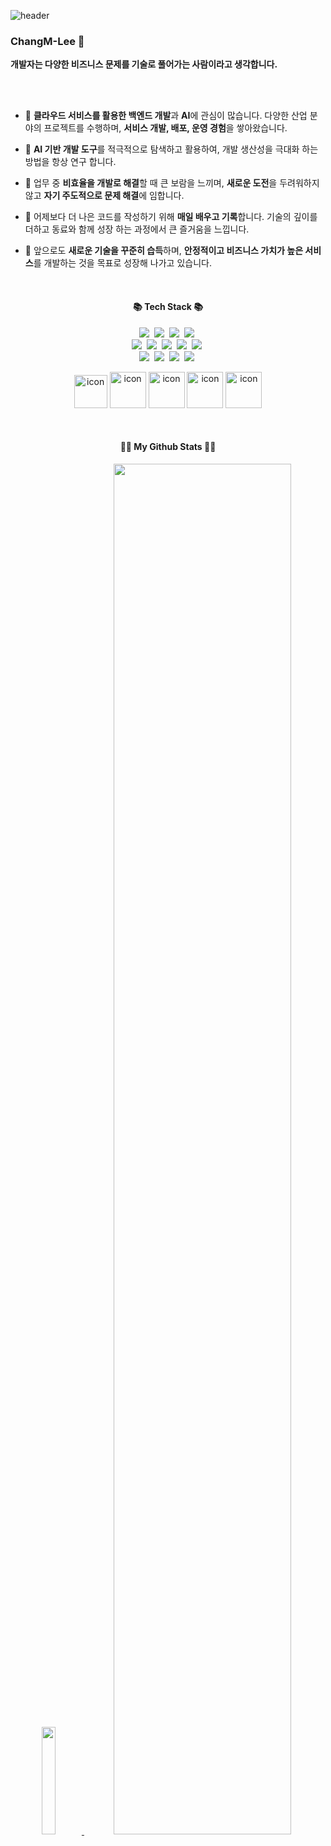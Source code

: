 <!--
**Lee-Chang-Min/Lee-Chang-Min** is a ✨ _special_ ✨ repository because its `README.md` (this file) appears on your GitHub profile.

Here are some ideas to get you started:

- 🔭 I’m currently working on ...
- 🌱 I’m currently learning ...
- 👯 I’m looking to collaborate on ...
- 🤔 I’m looking for help with ...
- 💬 Ask me about ...
- 📫 How to reach me: ...
- 😄 Pronouns: ...
- ⚡ Fun fact: ...
-->

<!-- 
![header](https://capsule-render.vercel.app/api?type=waving&color=black&height=250&section=header&text=Hello%20World😄&desc=Chang%Min's%20%GitHub&descSize=20&descAlign=52.2&fontSize=50&fontColor=ffffff&fontAlignY=45)
-->
![header](https://capsule-render.vercel.app/api?type=waving&color=black&height=180&section=header&text=안녕하세요😄&desc=Chang%Min's%20%GitHub&descSize=20&descAlign=52.2&fontSize=25&fontColor=ffffff&fontAlignY=35)
<!--<p align="center"><img src="https://github.com/Lee-Chang-Min/Lee-Chang-Min/assets/83379890/acc81e61-afd7-4ea6-a238-302e48b01890" /></p> -->
<!--### 개발자는 다양한 비즈니스 문제를 기술로 풀어가는 사람이라고 생각합니다.😀-->
<h3>ChangM-Lee 👋</h3>

**개발자는 다양한 비즈니스 문제를 기술로 풀어가는 사람이라고 생각합니다.**

<br><br>

- 🔭 **클라우드 서비스를 활용한 백엔드 개발**과 **AI**에 관심이 많습니다. 다양한 산업 분야의 프로젝트를 수행하며, **서비스 개발, 배포, 운영 경험**을 쌓아왔습니다.  

- 🌱 **AI 기반 개발 도구**를 적극적으로 탐색하고 활용하여, 개발 생산성을 극대화 하는 방법을 항상 연구 합니다.  

- 📄 업무 중 **비효율을 개발로 해결**할 때 큰 보람을 느끼며, **새로운 도전**을 두려워하지 않고 **자기 주도적으로 문제 해결**에 임합니다.  

- 🤝 어제보다 더 나은 코드를 작성하기 위해 **매일 배우고 기록**합니다. 기술의 깊이를 더하고 동료와 함께 성장 하는 과정에서 큰 즐거움을 느낍니다.

- 🚀 앞으로도 **새로운 기술을 꾸준히 습득**하며, **안정적이고 비즈니스 가치가 높은 서비스**를 개발하는 것을 목표로 성장해 나가고 있습니다.


<!-- #### 📞 Contact 
<div style="display: flex; justify-content: center;">
    <a href="mailto:min971011@gmail.com">
        <img src="https://img.shields.io/badge/Gmail-EA4335?style=for-the-badge&logo=Gmail&logoColor=white"> 
    </a>
</div> -->

<br>

<h4 align="center">📚 Tech Stack 📚</h4>
<p align="center">
  <img src="https://img.shields.io/badge/GoogleCloud-4285F4?logo=googlecloud&logoColor=white">&nbsp 
  <img src="https://img.shields.io/badge/Python-3766AB?logo=Python&logoColor=white"/>&nbsp 
  <img src="https://img.shields.io/badge/JavaScript-ffb13b?logo=javascript&logoColor=white"/>&nbsp 
  <img src="https://img.shields.io/badge/TypeScript-3178C6?logo=typescript&logoColor=white"/>&nbsp 
  <br>
  <img src="https://img.shields.io/badge/NestJS-E0234E?logo=nestjs&logoColor=white"/>&nbsp
  <img src="https://img.shields.io/badge/NodeJs-339933?logo=Node.js&logoColor=white"/>&nbsp
  <img src="https://img.shields.io/badge/FastAPI-009688?logo=fastapi&logoColor=white"/>&nbsp
  <img src="https://img.shields.io/badge/Jest-C21325?logo=jest&logoColor=white"/>&nbsp
  <img src="https://img.shields.io/badge/Express-000000?style=flat-square&logo=Express&logoColor=white"/>&nbsp
  <br>
  <img src="https://img.shields.io/badge/PostgreSQL-4169E1?logo=postgresql&logoColor=white"/>&nbsp 
  <img src="https://img.shields.io/badge/Google BigQuery-669DF6?logo=googlebigquery&logoColor=white"/>&nbsp 
  <img src="https://img.shields.io/badge/Docker-2496ED?logo=Docker&logoColor=white"/>&nbsp 
  <img src="https://img.shields.io/badge/Nginx-009639?logo=nginx&logoColor=white"/>&nbsp 
</p>

<p align="center">
    <img src="https://techstack-generator.vercel.app/python-icon.svg" alt="icon" width="53" height="53" />
    <img src="https://techstack-generator.vercel.app/ts-icon.svg" alt="icon" width="58" height="58" />
    <img src="https://techstack-generator.vercel.app/docker-icon.svg" alt="icon" width="58" height="58" />
    <img src="https://techstack-generator.vercel.app/nginx-icon.svg" alt="icon" width="58" height="58" />
    <img src="https://techstack-generator.vercel.app/github-icon.svg" alt="icon" width="58" height="58" />
</p>

<br>

<h4 align="center"><strong>👩‍💻 My Github Stats 👩‍💻</strong></h4>
<div align="center">
    
<a href="https://github.com/anuraghazra/github-readme-stats">
    <img src="https://github-readme-stats.vercel.app/api/top-langs/?username=Lee-Chang-Min&layout=donut-vertical&hide=SCSS&show_icons=true&theme=material-palenight&hide_border=true&bg_color=20232a&icon_color=58A6FF&text_color=fff&title_color=58A6FF&count_private=true&exclude_repo=Face-Transfer-Application" width=21% />
</a>    
<a href="https://github.com/ashutosh00710/github-readme-activity-graph">
    <img src="https://github-readme-activity-graph.vercel.app/graph?username=Lee-Chang-Min&theme=react-dark&bg_color=20232a&hide_border=true&line=58A6FF&color=58A6FF" 
         style="width: 75%; border-radius: 15px;"/>
</a>

<br><br>

<!-- <p align="right">
  <a href="https://hits.seeyoufarm.com">
    <img src="https://hits.seeyoufarm.com/api/count/incr/badge.svg?url=https%3A%2F%2Fgithub.com%2FLee-Chang-Min%2Fhit-counter&count_bg=%234146FF&title_bg=%23555555&icon=&icon_color=%23E7E7E7&title=hits&edge_flat=false" alt="Hits"/>
  </a>
</p> -->

